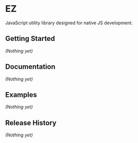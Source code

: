 # EZ

JavaScript utility library designed for native JS development.

## Getting Started

_(Nothing yet)_

## Documentation

_(Nothing yet)_

## Examples

_(Nothing yet)_

## Release History
_(Nothing yet)_
